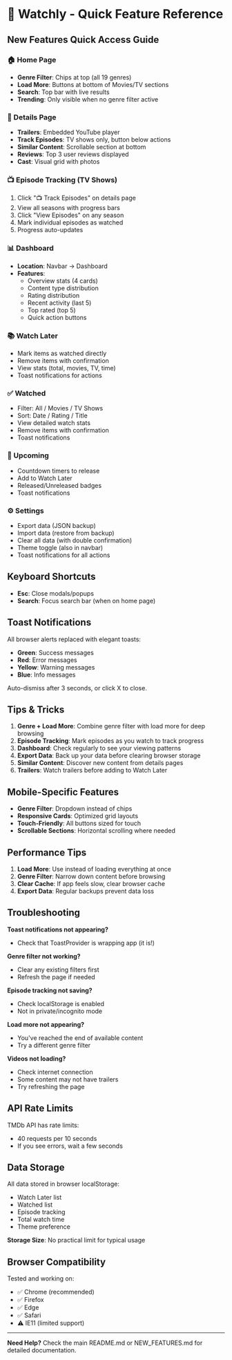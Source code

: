 # 🚀 Watchly - Quick Feature Reference

## New Features Quick Access Guide

### 🏠 Home Page

- **Genre Filter**: Chips at top (all 19 genres)
- **Load More**: Buttons at bottom of Movies/TV sections
- **Search**: Top bar with live results
- **Trending**: Only visible when no genre filter active

### 📄 Details Page

- **Trailers**: Embedded YouTube player
- **Track Episodes**: TV shows only, button below actions
- **Similar Content**: Scrollable section at bottom
- **Reviews**: Top 3 user reviews displayed
- **Cast**: Visual grid with photos

### 📺 Episode Tracking (TV Shows)

1. Click "📺 Track Episodes" on details page
2. View all seasons with progress bars
3. Click "View Episodes" on any season
4. Mark individual episodes as watched
5. Progress auto-updates

### 📊 Dashboard

- **Location**: Navbar → Dashboard
- **Features**:
  - Overview stats (4 cards)
  - Content type distribution
  - Rating distribution
  - Recent activity (last 5)
  - Top rated (top 5)
  - Quick action buttons

### 📚 Watch Later

- Mark items as watched directly
- Remove items with confirmation
- View stats (total, movies, TV, time)
- Toast notifications for actions

### ✅ Watched

- Filter: All / Movies / TV Shows
- Sort: Date / Rating / Title
- View detailed watch stats
- Remove items with confirmation
- Toast notifications

### 📅 Upcoming

- Countdown timers to release
- Add to Watch Later
- Released/Unreleased badges
- Toast notifications

### ⚙️ Settings

- Export data (JSON backup)
- Import data (restore from backup)
- Clear all data (with double confirmation)
- Theme toggle (also in navbar)
- Toast notifications for all actions

## Keyboard Shortcuts

- **Esc**: Close modals/popups
- **Search**: Focus search bar (when on home page)

## Toast Notifications

All browser alerts replaced with elegant toasts:

- **Green**: Success messages
- **Red**: Error messages
- **Yellow**: Warning messages
- **Blue**: Info messages

Auto-dismiss after 3 seconds, or click X to close.

## Tips & Tricks

1. **Genre + Load More**: Combine genre filter with load more for deep browsing
2. **Episode Tracking**: Mark episodes as you watch to track progress
3. **Dashboard**: Check regularly to see your viewing patterns
4. **Export Data**: Back up your data before clearing browser storage
5. **Similar Content**: Discover new content from details pages
6. **Trailers**: Watch trailers before adding to Watch Later

## Mobile-Specific Features

- **Genre Filter**: Dropdown instead of chips
- **Responsive Cards**: Optimized grid layouts
- **Touch-Friendly**: All buttons sized for touch
- **Scrollable Sections**: Horizontal scrolling where needed

## Performance Tips

1. **Load More**: Use instead of loading everything at once
2. **Genre Filter**: Narrow down content before browsing
3. **Clear Cache**: If app feels slow, clear browser cache
4. **Export Data**: Regular backups prevent data loss

## Troubleshooting

**Toast notifications not appearing?**

- Check that ToastProvider is wrapping app (it is!)

**Genre filter not working?**

- Clear any existing filters first
- Refresh the page if needed

**Episode tracking not saving?**

- Check localStorage is enabled
- Not in private/incognito mode

**Load more not appearing?**

- You've reached the end of available content
- Try a different genre filter

**Videos not loading?**

- Check internet connection
- Some content may not have trailers
- Try refreshing the page

## API Rate Limits

TMDb API has rate limits:

- 40 requests per 10 seconds
- If you see errors, wait a few seconds

## Data Storage

All data stored in browser localStorage:

- Watch Later list
- Watched list
- Episode tracking
- Total watch time
- Theme preference

**Storage Size**: No practical limit for typical usage

## Browser Compatibility

Tested and working on:

- ✅ Chrome (recommended)
- ✅ Firefox
- ✅ Edge
- ✅ Safari
- ⚠️ IE11 (limited support)

---

**Need Help?** Check the main README.md or NEW_FEATURES.md for detailed documentation.

